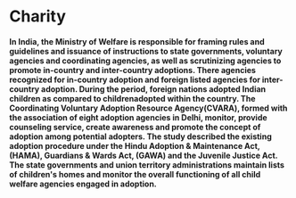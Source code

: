 # Charity

<h4 align="left"> In India, the Ministry of Welfare is responsible for framing rules and guidelines and issuance of instructions to state governments, voluntary agencies and coordinating agencies, as well as scrutinizing agencies to promote in-country and inter-country adoptions. There agencies recognized for in-country adoption and foreign listed agencies for inter-country adoption. During the period, foreign nations adopted Indian children as compared to childrenadopted within the country. The Coordinating Voluntary Adoption Resource Agency(CVARA), formed with the association of eight adoption agencies in Delhi, monitor, provide counseling service, create awareness and promote the concept of adoption among potential adopters. The study described the existing adoption procedure under the Hindu Adoption & Maintenance Act, (HAMA), Guardians & Wards Act, (GAWA) and the Juvenile Justice Act. The state governments and union territory administrations maintain lists of children's homes and monitor the overall functioning of all child welfare agencies engaged in adoption.</h4>

